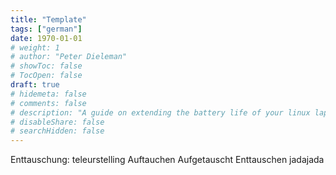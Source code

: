 ```yaml
---
title: "Template"
tags: ["german"]
date: 1970-01-01
# weight: 1
# author: "Peter Dieleman"
# showToc: false
# TocOpen: false
draft: true
# hidemeta: false
# comments: false
# description: "A guide on extending the battery life of your linux laptop"
# disableShare: false
# searchHidden: false
---
```


Enttauschung: teleurstelling
Auftauchen
Aufgetauscht
Enttauschen
jadajada
